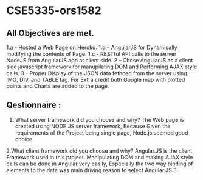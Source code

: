 # CSE5335-ors1582
## All Objectives are met.
   1.a - Hosted a Web Page on Heroku.
   1.b - AngularJS for Dynamically modifying the contents of Page.
   1.c - RESTful API calls to the server NodeJS from AngularJS app at client side.
   2   - Chose AngularJS as a client side javascript framework for manupilating DOM and Performing AJAX style calls.
   3   - Proper Display of the JSON data fethced from the server using IMG, DIV, and TABLE tag.
        For Extra credit both Google map with plotted points and Charts are added to the page.
## Qestionnaire :

  1. What server framework did you choose and why?
     The Web page is created using NODE.JS server framework, Because Given the requirements of the Project being single page,
     Node.js seemed good choice.
     
  2.What client framework did you choose and why?
     Angular.JS is the client Framework used in this project. Manipulating DOM and making AJAX style calls can be done in Angular very          easily, Especially the two way binding of elements to the data was main driving reason to select Angular.JS
  3.
    
